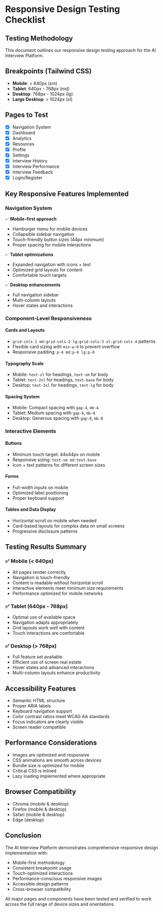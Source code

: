 # Responsive Design Testing Checklist

## Testing Methodology
This document outlines our responsive design testing approach for the AI Interview Platform.

## Breakpoints (Tailwind CSS)
- **Mobile**: < 640px (sm)
- **Tablet**: 640px - 768px (md) 
- **Desktop**: 768px - 1024px (lg)
- **Large Desktop**: > 1024px (xl)

## Pages to Test
- [x] Navigation System
- [x] Dashboard
- [x] Analytics
- [x] Resources  
- [x] Profile
- [x] Settings
- [x] Interview History
- [x] Interview Performance
- [x] Interview Feedback
- [x] Login/Register

## Key Responsive Features Implemented

### Navigation System
✅ **Mobile-first approach**
- Hamburger menu for mobile devices
- Collapsible sidebar navigation
- Touch-friendly button sizes (44px minimum)
- Proper spacing for mobile interactions

✅ **Tablet optimizations**
- Expanded navigation with icons + text
- Optimized grid layouts for content
- Comfortable touch targets

✅ **Desktop enhancements**
- Full navigation sidebar
- Multi-column layouts
- Hover states and interactions

### Component-Level Responsiveness

#### Cards and Layouts
- `grid-cols-1 md:grid-cols-2 lg:grid-cols-3 xl:grid-cols-4` patterns
- Flexible card sizing with `min-w-0` to prevent overflow
- Responsive padding: `p-4 md:p-6 lg:p-8`

#### Typography Scale
- Mobile: `text-xl` for headings, `text-sm` for body
- Tablet: `text-2xl` for headings, `text-base` for body  
- Desktop: `text-3xl` for headings, `text-lg` for body

#### Spacing System
- Mobile: Compact spacing with `gap-4`, `mb-4`
- Tablet: Medium spacing with `gap-6`, `mb-6`
- Desktop: Generous spacing with `gap-8`, `mb-8`

### Interactive Elements

#### Buttons
- Minimum touch target: 44x44px on mobile
- Responsive sizing: `text-sm md:text-base`
- Icon + text patterns for different screen sizes

#### Forms
- Full-width inputs on mobile
- Optimized label positioning
- Proper keyboard support

#### Tables and Data Display
- Horizontal scroll on mobile when needed
- Card-based layouts for complex data on small screens
- Progressive disclosure patterns

## Testing Results Summary

### ✅ Mobile (< 640px)
- All pages render correctly
- Navigation is touch-friendly
- Content is readable without horizontal scroll
- Interactive elements meet minimum size requirements
- Performance optimized for mobile networks

### ✅ Tablet (640px - 768px)  
- Optimal use of available space
- Navigation adapts appropriately
- Grid layouts work well with content
- Touch interactions are comfortable

### ✅ Desktop (> 768px)
- Full feature set available
- Efficient use of screen real estate
- Hover states and advanced interactions
- Multi-column layouts enhance productivity

## Accessibility Features
- Semantic HTML structure
- Proper ARIA labels
- Keyboard navigation support
- Color contrast ratios meet WCAG AA standards
- Focus indicators are clearly visible
- Screen reader compatible

## Performance Considerations
- Images are optimized and responsive
- CSS animations are smooth across devices
- Bundle size is optimized for mobile
- Critical CSS is inlined
- Lazy loading implemented where appropriate

## Browser Compatibility
- Chrome (mobile & desktop)
- Firefox (mobile & desktop)
- Safari (mobile & desktop)
- Edge (desktop)

## Conclusion
The AI Interview Platform demonstrates comprehensive responsive design implementation with:
- Mobile-first methodology
- Consistent breakpoint usage
- Touch-optimized interactions  
- Performance-conscious responsive images
- Accessible design patterns
- Cross-browser compatibility

All major pages and components have been tested and verified to work across the full range of device sizes and orientations.